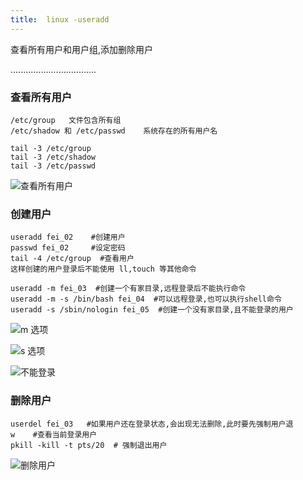 ```yaml
---
title:  linux -useradd 
---
```


查看所有用户和用户组,添加删除用户

..................................

###  查看所有用户

```
/etc/group   文件包含所有组
/etc/shadow 和 /etc/passwd    系统存在的所有用户名

tail -3 /etc/group
tail -3 /etc/shadow
tail -3 /etc/passwd
```

![查看所有用户](/img/ubuntu/linux_command/linux_useradd/user.png "查看所有用户")

### 创建用户

```
useradd fei_02    #创建用户
passwd fei_02     #设定密码
tail -4 /etc/group  #查看用户
这样创建的用户登录后不能使用 ll,touch 等其他命令

useradd -m fei_03  #创建一个有家目录,远程登录后不能执行命令
useradd -m -s /bin/bash fei_04  #可以远程登录,也可以执行shell命令
useradd -s /sbin/nologin fei_05  #创建一个没有家目录,且不能登录的用户

```

![m 选项](/img/ubuntu/linux_command/linux_useradd/m.png "m 选项")

![s 选项](/img/ubuntu/linux_command/linux_useradd/s.png "s 选项")

![不能登录](/img/ubuntu/linux_command/linux_useradd/no_login.png "不能登录")

### 删除用户

```
userdel fei_03   #如果用户还在登录状态,会出现无法删除,此时要先强制用户退
w    #查看当前登录用户
pkill -kill -t pts/20  # 强制退出用户
```

![删除用户](/img/ubuntu/linux_command/linux_useradd/userdel.png "删除用户")

